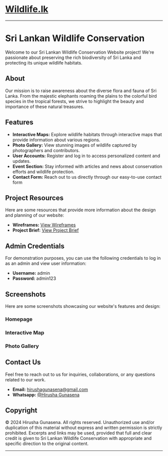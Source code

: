 # [Wildlife.lk](https://trippyhouseproductions.github.io/Wildlife.lk/index.html)

---

# Sri Lankan Wildlife Conservation

Welcome to our Sri Lankan Wildlife Conservation Website project! We're passionate about preserving the rich biodiversity of Sri Lanka and protecting its unique wildlife habitats.

## About

Our mission is to raise awareness about the diverse flora and fauna of Sri Lanka. From the majestic elephants roaming the plains to the colorful bird species in the tropical forests, we strive to highlight the beauty and importance of these natural treasures.

## Features

- **Interactive Maps:** Explore wildlife habitats through interactive maps that provide information about various regions.
- **Photo Gallery:** View stunning images of wildlife captured by photographers and contributors.
- **User Accounts:** Register and log in to access personalized content and updates.
- **Event Section:** Stay informed with articles and news about conservation efforts and wildlife protection.
- **Contact Form:** Reach out to us directly through our easy-to-use contact form

## Project Resources

Here are some resources that provide more information about the design and planning of our website:

- **Wireframes:** [View Wireframes](DOCUMENTS/REPORT/wireframes-testing-file.pdf)
- **Project Brief:** [View Project Brief](DOCUMENTS/REPORT/Project-Brief.pdf) 

## Admin Credentials

For demonstration purposes, you can use the following credentials to log in as an admin and view user information:

- **Username:** admin
- **Password:** admin123

## Screenshots

Here are some screenshots showcasing our website's features and design:

### Homepage
### Interactive Map
### Photo Gallery

## Contact Us

Feel free to reach out to us for inquiries, collaborations, or any questions related to our work.

- **Email:** [hirushagunasena@gmail.com](mailto:hirushagunasena@gmail.com)
- **Whatsapp:** [@Hirusha Gunasena](https://wa.me/+94751229892)

## Copyright

© 2024 Hirusha Gunasena. All rights reserved. Unauthorized use and/or duplication of this material without express and written permission is strictly prohibited. Excerpts and links may be used, provided that full and clear credit is given to Sri Lankan Wildlife Conservation with appropriate and specific direction to the original content.

---
